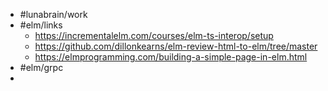 - #lunabrain/work
- #elm/links
	- https://incrementalelm.com/courses/elm-ts-interop/setup
	- https://github.com/dillonkearns/elm-review-html-to-elm/tree/master
	- https://elmprogramming.com/building-a-simple-page-in-elm.html
- #elm/grpc
-